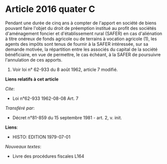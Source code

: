 # Article 2016 quater C

Pendant une durée de cinq ans à compter de l'apport en société de biens pouvant faire l'objet du droit de préemption institué
au profit des sociétés d'aménagement foncier et d'établissement rural (SAFER) en cas d'aliénation à titre onéreux de fonds
agricole ou de terrains à vocation agricole (1), les agents des impôts sont tenus de fournir à la SAFER intéressée, sur sa
demande motivée, la répartition entre les associés du capital de la société bénéficiaire, en vue de permettre, le cas
échéant, à la SAFER de poursuivre l'annulation de ces apports.

1) Voir loi n° 62-933 du 8 août 1962, article 7 modifié.

**Liens relatifs à cet article**

_Cite_:

  - Loi n°62-933 1962-08-08 Art. 7

_Transféré par_:

  - Décret n°81-859 du 15 septembre 1981 - art. 2, v. init.

**Liens**:

  - HISTO: EDITION 1979-07-01

_Nouveaux textes_:

  - Livre des procédures fiscales L164
